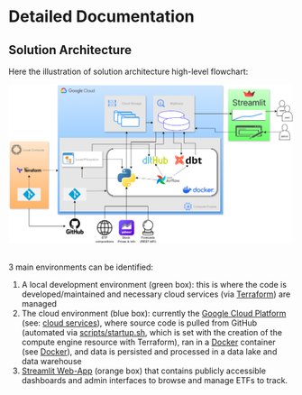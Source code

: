 # Detailed Documentation

## Solution Architecture
Here the illustration of solution architecture high-level flowchart:

<img src="images/Solution_Architecture_GCP.png" alt="data_lake_structure" width="1000"/>  
<br/><br/>

3 main environments can be identified:
1. A local development environment (green box): this is where the code is developed/maintained and necessary cloud services (via [Terraform](#terraform)) are managed
2. The cloud environment (blue box): currently the [Google Cloud Platform](https://cloud.google.com/) (see: [cloud services](#cloud-services)), where source code is pulled from GitHub (automated via [scripts/startup.sh](scripts/startup.sh), which is set with the creation of the compute engine resource with Terraform), ran in a [Docker](https://www.docker.com/) container (see [Docker](Docker/airflow)), and data is persisted and processed in a data lake and data warehouse
3. [Streamlit Web-App](#streamlit-web-app) (orange box) that contains publicly accessible dashboards and admin interfaces to browse and manage ETFs to track.